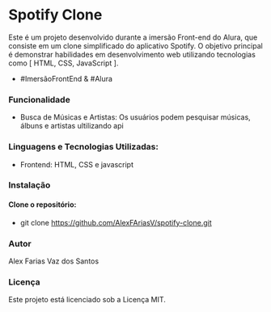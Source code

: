 # Spotify Clone

Este é um projeto desenvolvido durante a imersão Front-end do Alura, que consiste em um clone simplificado do aplicativo Spotify. O objetivo principal é demonstrar habilidades em desenvolvimento web utilizando tecnologias como [ HTML, CSS, JavaScript ].

- #ImersãoFrontEnd & #Alura

### Funcionalidade
- Busca de Músicas e Artistas: Os usuários podem pesquisar músicas, álbuns e artistas ultilizando api

### Linguagens e Tecnologias Utilizadas:
- Frontend: HTML, CSS e javascript

### Instalação

#### Clone o repositório: 
- git clone https://github.com/AlexFAriasV/spotify-clone.git

### Autor
Alex Farias Vaz dos Santos 

### Licença
Este projeto está licenciado sob a Licença MIT.





